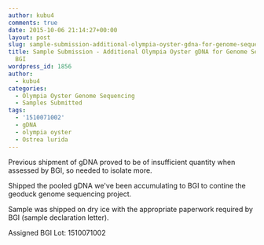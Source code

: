 ```yaml
---
author: kubu4
comments: true
date: 2015-10-06 21:14:27+00:00
layout: post
slug: sample-submission-additional-olympia-oyster-gdna-for-genome-sequencing-bgi
title: Sample Submission - Additional Olympia Oyster gDNA for Genome Sequencing @
  BGI
wordpress_id: 1856
author:
  - kubu4
categories:
  - Olympia Oyster Genome Sequencing
  - Samples Submitted
tags:
  - '1510071002'
  - gDNA
  - olympia oyster
  - Ostrea lurida
---
```


Previous shipment of gDNA proved to be of insufficient quantity when assessed by BGI, so needed to isolate more.

Shipped the pooled gDNA we've been accumulating to BGI to contine the geoduck genome sequencing project.

Sample was shipped on dry ice with the appropriate paperwork required by BGI (sample declaration letter).

Assigned BGI Lot: 1510071002
